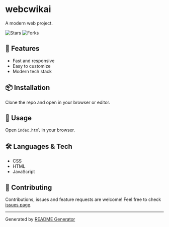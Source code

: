 # webcwikai

A modern web project.

![Stars](https://img.shields.io/github/stars/dexpie/webcwikai) ![Forks](https://img.shields.io/github/forks/dexpie/webcwikai)

## 🚀 Features
- Fast and responsive
- Easy to customize
- Modern tech stack

## 📦 Installation
Clone the repo and open in your browser or editor.

## 🏃 Usage
Open `index.html` in your browser.

## 🛠️ Languages & Tech
- CSS
- HTML
- JavaScript

## 🤝 Contributing
Contributions, issues and feature requests are welcome!
Feel free to check [issues page](https://github.com/dexpie/webcwikai/issues).


---
Generated by [README Generator](https://github.com/dexpie/readmegenerator)
